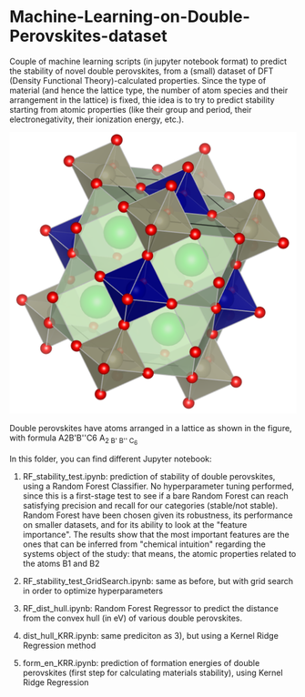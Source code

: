 # Machine-Learning-on-Double-Perovskites-dataset
Couple of machine learning scripts (in jupyter notebook format) to predict the stability of novel double perovskites, from a (small) dataset of DFT (Density Functional Theory)-calculated properties. Since the type of material (and hence the lattice type, the number of atom species and their arrangement in the lattice) is fixed, thie idea is to try to predict stability starting from atomic properties (like their group and period, their electronegativity, their ionization energy, etc.). 

![alt text](https://github.com/viscio/Machine-Learning-on-Double-Perovskites-dataset/blob/master/DP_structure_spacegroup_225.png)

Double perovskites have atoms arranged in a lattice as shown in the figure, with formula A2B'B''C6 A<sub>2 B' B'' C<sub>6

In this folder, you can find different Jupyter notebook: 

1) RF_stability_test.ipynb: prediction of stability of double perovskites, using a Random Forest Classifier. No hyperparameter tuning performed, since this is a first-stage test to see if a bare Random Forest can reach satisfying precision and recall for our categories (stable/not stable). Random Forest have been chosen given its robustness, its performance on smaller datasets, and for its ability to look at the "feature importance". The results show that the most important features are the ones that can be inferred from "chemical intuition" regarding the systems object of the study: that means, the atomic properties related to the atoms B1 and B2

2) RF_stability_test_GridSearch.ipynb: same as before, but with grid search in order to optimize hyperparameters

3) RF_dist_hull.ipynb: Random Forest Regressor to predict the distance from the convex hull (in eV) of various double perovskites. 

4) dist_hull_KRR.ipynb: same prediciton as 3), but using a Kernel Ridge Regression method

5) form_en_KRR.ipynb: prediction of formation energies of double perovskites (first step for calculating materials stability), using Kernel Ridge Regression
